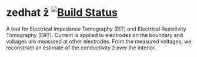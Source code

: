 # zedhat ẑ  [![Build Status](https://travis-ci.com/boyle/zedhat.svg?token=ppJxXrcSY7ZkfdM9JuFM&branch=master)](https://travis-ci.com/boyle/zedhat)
A tool for Electrical Impedance Tomography (EIT) and Electrical Resistivity Tomography (ERT).
Current is applied to electrodes on the boundary and voltages are measured at other electrodes.
From the measured voltages, we reconstruct an estimate of the conductivity ẑ over the interior.
